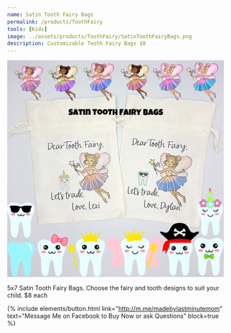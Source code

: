 ```yaml
---
name: Satin Tooth Fairy Bags
permalink: /products/ToothFairy
tools: [Kids]
image: ../assets/products/ToothFairy/SatinToothFairyBags.png
description: Customizable Tooth Fairy Bags $8
---
```


![Product Shot](../assets/products/ToothFairy/SatinToothFairyBags.png "Tooth Fairy Bags")

5x7 Satin Tooth Fairy Bags.
Choose the fairy and tooth designs to suit your child.
$8 each

{% include elements/button.html link="http://m.me/madebylastminutemom" text="Message Me on Facebook to Buy Now or ask Questions" block=true %}
